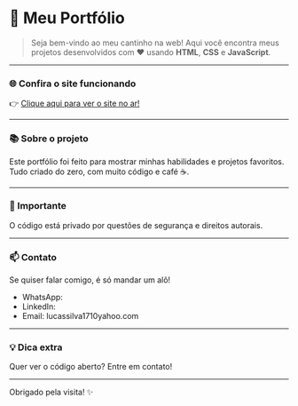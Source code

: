 # 🚀 Meu Portfólio

> Seja bem-vindo ao meu cantinho na web! Aqui você encontra meus projetos desenvolvidos com ❤️ usando **HTML**, **CSS** e **JavaScript**.

---

### 🌐 Confira o site funcionando

👉 [Clique aqui para ver o site no ar!](https://port-folio-1-0-git-main-lucas-silvas-projects-a08db18e.vercel.app/)

---

### 📚 Sobre o projeto

Este portfólio foi feito para mostrar minhas habilidades e projetos favoritos. Tudo criado do zero, com muito código e café ☕.

---

### 🔐 Importante

O código está privado por questões de segurança e direitos autorais.

---

### 📫 Contato

Se quiser falar comigo, é só mandar um alô!

- WhatsApp: 
- LinkedIn: 
- Email: lucassilva1710yahoo.com

---

### 💡 Dica extra

Quer ver o código aberto? Entre em contato!

---

Obrigado pela visita! ✨
